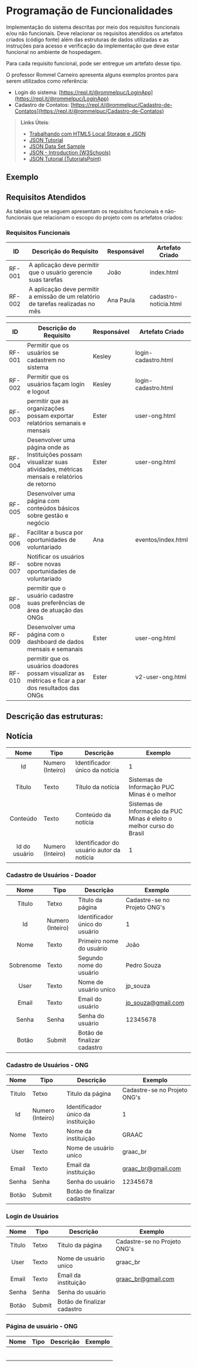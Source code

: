 # Programação de Funcionalidades

Implementação do sistema descritas por meio dos requisitos funcionais e/ou não funcionais. Deve relacionar os requisitos atendidos os artefatos criados (código fonte) além das estruturas de dados utilizadas e as instruções para acesso e verificação da implementação que deve estar funcional no ambiente de hospedagem.

Para cada requisito funcional, pode ser entregue um artefato desse tipo.

O professor Rommel Carneiro apresenta alguns exemplos prontos para serem utilizados como referência:
- Login do sistema: [https://repl.it/@rommelpuc/LoginApp](https://repl.it/@rommelpuc/LoginApp) 
- Cadastro de Contatos: [https://repl.it/@rommelpuc/Cadastro-de-Contatos](https://repl.it/@rommelpuc/Cadastro-de-Contatos)


> **Links Úteis**:
>
> - [Trabalhando com HTML5 Local Storage e JSON](https://www.devmedia.com.br/trabalhando-com-html5-local-storage-e-json/29045)
> - [JSON Tutorial](https://www.w3resource.com/JSON)
> - [JSON Data Set Sample](https://opensource.adobe.com/Spry/samples/data_region/JSONDataSetSample.html)
> - [JSON - Introduction (W3Schools)](https://www.w3schools.com/js/js_json_intro.asp)
> - [JSON Tutorial (TutorialsPoint)](https://www.tutorialspoint.com/json/index.htm)

## Exemplo

## Requisitos Atendidos

As tabelas que se seguem apresentam os requisitos funcionais e não-funcionais que relacionam o escopo do projeto com os artefatos criados:

### Requisitos Funcionais

|ID    | Descrição do Requisito | Responsável | Artefato Criado |
|------|------------------------|------------|-----------------|
|RF-001| A aplicação deve permitir que o usuário gerencie suas tarefas | João | index.html |
|RF-002| A aplicação deve permitir a emissão de um relatório de tarefas realizadas no mês | Ana Paula | cadastro-noticia.html |

| ID     | Descrição do Requisito                                                                                                  | Responsável | Artefato Criado     |
| ------ | ----------------------------------------------------------------------------------------------------------------------- | ----------- | ------------------- |
| RF-001 | Permitir que os usuários se cadastrem no sistema                                                                        | Kesley      | login-cadastro.html |
| RF-002 | Permitir que os usuários façam login e logout                                                                           | Kesley      | login-cadastro.html |
| RF-003 | permitir que as organizações possam exportar relatórios semanais e mensais                                              | Ester       | user-ong.html       |
| RF-004 | Desenvolver uma página onde as Instituições possam visualizar suas atividades, métricas mensais e relatórios de retorno | Ester       | user-ong.html       |
| RF-005 | Desenvolver uma página com conteúdos básicos sobre gestão e negócio                                                     |             |                     |
| RF-006 | Facilitar a busca por oportunidades de voluntariado                                                                     | Ana         | eventos/index.html  |
| RF-007 | Notificar os usuários sobre novas oportunidades de voluntariado                                                         |             |                     |
| RF-008 | permitir que o usuário cadastre suas preferências de área de atuação das ONGs                                           |             |                     |
| RF-009 | Desenvolver uma página com o dashboard de dados mensais e semanais                                                      | Ester       | user-ong.html       |
| RF-010 | permitir que os usuários doadores possam visualizar as métricas e ficar a par dos resultados das ONGs                   | Ester       | v2-user-ong.html    |

## Descrição das estruturas:

## Notícia
|  **Nome**      | **Tipo**          | **Descrição**                             | **Exemplo**                                    |
|:--------------:|-------------------|-------------------------------------------|------------------------------------------------|
| Id             | Numero (Inteiro)  | Identificador único da notícia            | 1                                              |
| Título         | Texto             | Título da notícia                         | Sistemas de Informação PUC Minas é o melhor                                   |
| Conteúdo       | Texto             | Conteúdo da notícia                       | Sistemas de Informação da PUC Minas é eleito o melhor curso do Brasil                            |
| Id do usuário  | Numero (Inteiro)  | Identificador do usuário autor da notícia | 1                                              |

### Cadastro de Usuários - Doador
|  **Nome**      | **Tipo**          | **Descrição**                             | **Exemplo**                                    |
|:--------------:|-------------------|-------------------------------------------|------------------------------------------------|
| Titulo         | Tetxo             | Titulo da página                          | Cadastre-se no Projeto ONG's                   |
| Id             | Numero (Inteiro)  | Identificador único do usuário            | 1                                              |
| Nome           | Texto             | Primeiro nome do usuário                  | João                                           |
| Sobrenome      | Texto             | Segundo nome do usuário                   | Pedro Souza                                    |
| User           | Texto             | Nome de usuário unico                     | jp_souza                                       |
| Email          | Texto             | Email do usuário                          | jp_souza@gmail.com                             |
| Senha          | Senha             | Senha do usuário                          | 12345678                                       |
| Botão          | Submit            | Botão de finalizar cadastro               |                                                |

### Cadastro de Usuários - ONG
|  **Nome**      | **Tipo**          | **Descrição**                             | **Exemplo**                                    |
|:--------------:|-------------------|-------------------------------------------|------------------------------------------------|
| Titulo         | Tetxo             | Titulo da página                          | Cadastre-se no Projeto ONG's                   |
| Id             | Numero (Inteiro)  | Identificador único da instituição        | 1                                              |
| Nome           | Texto             | Nome da instituição                       | GRAAC                                          |
| User           | Texto             | Nome de usuário unico                     | graac_br                                       |
| Email          | Texto             | Email da instituição                      | graac_br@gmail.com                             |
| Senha          | Senha             | Senha do usuário                          | 12345678                                       |
| Botão          | Submit            | Botão de finalizar cadastro               |                                                |

### Login de Usuários
|  **Nome**      | **Tipo**          | **Descrição**                             | **Exemplo**                                    |
|:--------------:|-------------------|-------------------------------------------|------------------------------------------------|
| Titulo         | Tetxo             | Titulo da página                          | Cadastre-se no Projeto ONG's                   |
| User           | Texto             | Nome de usuário unico                     | graac_br                                       |
| Email          | Texto             | Email da instituição                      | graac_br@gmail.com                             |
| Senha          | Senha             | Senha do usuário                          |                                                |
| Botão          | Submit            | Botão de finalizar cadastro               |                                                |

### Página de usuário - ONG
|  **Nome**      | **Tipo**          | **Descrição**                             | **Exemplo**                                    |
|:--------------:|-------------------|-------------------------------------------|------------------------------------------------|
|                |                   |                                           |                                                |
|                |                   |                                           |                                                |
|                |                   |                                           |                                                |
|                |                   |                                           |                                                |
|                |                   |                                           |                                                |
|                |                   |                                           |                                                |

